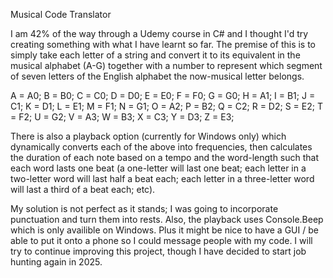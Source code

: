 Musical Code Translator

I am 42% of the way through a Udemy course in C# and I thought I'd try creating something with what I have learnt so far. The premise of this is to simply take each letter of a string and convert it to its equivalent in the musical alphabet (A-G) together with a number to represent which segment of seven letters of the English alphabet the now-musical letter belongs.

A = A0;
B = B0;
C = C0;
D = D0;
E = E0;
F = F0;
G = G0;
H = A1;
I = B1;
J = C1;
K = D1;
L = E1;
M = F1;
N = G1;
O = A2;
P = B2;
Q = C2;
R = D2;
S = E2;
T = F2;
U = G2;
V = A3;
W = B3;
X = C3;
Y = D3;
Z = E3;

There is also a playback option (currently for Windows only) which dynamically converts each of the above into frequencies, then calculates the duration of each note based on a tempo and the word-length such that each word lasts one beat (a one-letter will last one beat; each letter in a two-letter word will last half a beat each; each letter in a three-letter word will last a third of a beat each; etc).

My solution is not perfect as it stands; I was going to incorporate punctuation and turn them into rests. Also, the playback uses Console.Beep which is only availible on Windows. Plus it might be nice to have a GUI / be able to put it onto a phone so I could message people with my code. I will try to continue improving this project, though I have decided to start job hunting again in 2025.
